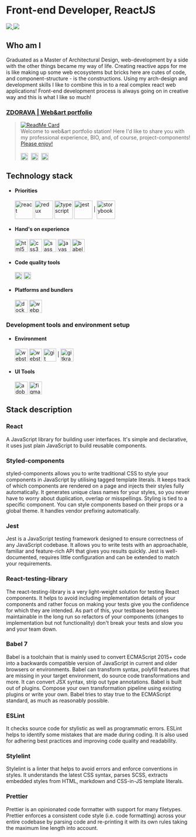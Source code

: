 # Front-end Developer, ReactJS

<a href="https://github.com/stepan-lagunovsky">
  <img  src="https://github-readme-stats.vercel.app/api?username=stepan-lagunovsky&include_all_commits=true&count_private=true&show_icons=true&hide=contribs&theme=dark&title_color=ffffff&icon_color=ffffff&cache_seconds=1800" />
</a>

<a href="https://github.com/stepan-lagunovsky">
  <img src="https://github-readme-stats.vercel.app/api/top-langs/?username=stepan-lagunovsky&layout=compact&show_owner=true&theme=dark&title_color=ffffff&icon_color=ffffff" />
</a>

## Who am I

Graduated as a Master of Architectural Design, web-development by a side with the other things became my way of life.
Creating reactive apps for me is like making up some web ecosystems but bricks here are cutes of code, and component-structure - is the constructions. Using my arch-design and development skills I like to combine this in to a real complex react web applications!
Front-end development process is always going on in creative way and this is what I like so much!

### [ ZDORAVA | Web&art portfolio][website-path]
> [![ReadMe Card](https://github-readme-stats.vercel.app/api/pin/?username=stepan-lagunovsky&repo=zdorava&show_owner=false&theme=dark&title_color=ffffff&icon_color=ffffff)](https://github.com/stepan-lagunovsky/zdorava) <br>  Welcome to web&art portfolio station! Here I'd like to share you with my professional experience, BIO, and, of course, project-components! [Please enjoy!  ][website-path]<br><br>
>[<img align="center" alt="stepanlagunovsky" width="20px" src="https://cdn.jsdelivr.net/npm/simple-icons@v3/icons/linkedin.svg" />][linkedin-path]&nbsp; 
>[<img align="center" alt="stepanlagunovsky" width="20px" src="https://cdn.jsdelivr.net/npm/simple-icons@v3/icons/telegram.svg" />][telegram-path]&nbsp;
>[<img align="center" alt="stepanlagunovsky" width="20px" src="https://cdn.jsdelivr.net/npm/simple-icons@v3/icons/gmail.svg" />][gmail-path]&nbsp;

## Technology stack
- #### **Priorities**

  <img align="center" height="50px" alt="react" src="https://cdn.jsdelivr.net/npm/simple-icons@3/icons/react.svg" /> <img align="center" height="50px" alt="redux" src="https://cdn.jsdelivr.net/npm/simple-icons@3/icons/redux.svg" /> <img align="center" height="50px" alt="typescript" src="https://cdn.jsdelivr.net/npm/simple-icons@3/icons/typescript.svg" /> <img align="center" height="50px" alt="jest" src="https://cdn.jsdelivr.net/npm/simple-icons@3/icons/jest.svg" /> | <img align="center" height="50px" alt="storybook" src="https://cdn.jsdelivr.net/npm/simple-icons@3/icons/storybook.svg" />

- #### **Hand's on experience**

  <img align="center" height="35px" alt="html5" src="https://cdn.jsdelivr.net/npm/simple-icons@3/icons/html5.svg" /> <img align="center" height="35px" alt="css3" src="https://cdn.jsdelivr.net/npm/simple-icons@3/icons/css3.svg" /> <img align="center" height="35px" alt="sass" src="https://cdn.jsdelivr.net/npm/simple-icons@3/icons/sass.svg" /> <img align="center" height="35px" alt="javascript" src="https://cdn.jsdelivr.net/npm/simple-icons@3/icons/javascript.svg" /> <img align="center" height="35px" alt="babel" src="https://cdn.jsdelivr.net/npm/simple-icons@3/icons/babel.svg" />

- #### **Code quality tools**

  <img align="center" height="20px" alt="eslint" src="https://cdn.jsdelivr.net/npm/simple-icons@3/icons/eslint.svg" /> <img align="center" height="20px" alt="prettier" src="https://cdn.jsdelivr.net/npm/simple-icons@3/icons/prettier.svg" />

- #### **Platforms and bundlers**

  <img align="center" height="35px" alt="docker" src="https://cdn.jsdelivr.net/npm/simple-icons@3/icons/docker.svg" /> <img align="center" height="35px" alt="webpack" src="https://cdn.jsdelivr.net/npm/simple-icons@3/icons/webpack.svg" />

### Development tools and environment setup
- #### **Environment**
  <img align="center" height="35px" alt="webstorm" src="https://cdn.jsdelivr.net/npm/simple-icons@3/icons/webstorm.svg" /> <img align="center" height="35px" alt="webstorm" src="https://cdn.jsdelivr.net/npm/simple-icons@3/icons/apple.svg" /> <img align="center" height="35px" alt="git" src="https://cdn.jsdelivr.net/npm/simple-icons@3/icons/git.svg" /> | <img align="center" height="35px" alt="gitkraken" src="https://cdn.jsdelivr.net/npm/simple-icons@3/icons/gitkraken.svg" />

- #### **UI Tools**
  <img align="center" height="35px" alt="adobephotoshop" src="https://cdn.jsdelivr.net/npm/simple-icons@3/icons/adobephotoshop.svg" /> <img align="center" height="35px" alt="figma" src="https://cdn.jsdelivr.net/npm/simple-icons@3/icons/figma.svg" />

## Stack description

### React
A JavaScript library for building user interfaces. It's simple and declarative, it uses just plain JavaScript to build reusable components.

### Styled-components
styled-components allows you to write traditional CSS to style your components in JavaScript by utilising tagged template literals. It keeps track of which components are rendered on a page and injects their styles fully automatically. It generates unique class names for your styles, so you never have to worry about duplication, overlap or misspellings. Styling is tied to a specific component. You can style components based on their props or a global theme. It handles vendor prefixing automatically.

### Jest
Jest is a JavaScript testing framework designed to ensure correctness of any JavaScript codebase. It allows you to write tests with an approachable, familiar and feature-rich API that gives you results quickly. Jest is well-documented, requires little configuration and can be extended to match your requirements.

### React-testing-library
The react-testing-library is a very light-weight solution for testing React components. It helps to avoid including implementation details of your components and rather focus on making your tests give you the confidence for which they are intended. As part of this, your testbase becomes maintainable in the long run so refactors of your components (changes to implementation but not functionality) don't break your tests and slow you and your team down.

### Babel 7
Babel is a toolchain that is mainly used to convert ECMAScript 2015+ code into a backwards compatible version of JavaScript in current and older browsers or environments. Babel can transform syntax, polyfill features that are missing in your target environment, do source code transformations and more. It can convert JSX syntax, strip out type annotations. Babel is built out of plugins. Compose your own transformation pipeline using existing plugins or write your own. Babel tries to stay true to the ECMAScript standard, as much as reasonably possible.

### ESLint
It checks source code for stylistic as well as programmatic errors. ESLint helps to identify some mistakes that are made during coding. It is also used for adhering best practices and improving code quality and readability.

### Stylelint
Stylelint is a linter that helps to avoid errors and enforce conventions in styles. It understands the latest CSS syntax, parses SCSS, extracts embedded styles from HTML, markdown and CSS-in-JS template literals.

### Prettier
Prettier is an opinionated code formatter with support for many filetypes. Prettier enforces a consistent code style (i.e. code formatting) across your entire codebase by parsing code and re-printing it with its own rules taking the maximum line length into account.

<!--
[![Anurag's github stats](https://github-readme-stats.vercel.app/api?username=stepan-lagunovsky&include_all_commits=true&count_private=true&show_icons=true&theme=dark&bg_color=181818&hide=contribs&card_width=445)](https://github.com/anuraghazra/github-readme-stats)

[![Top Langs](https://github-readme-stats.vercel.app/api/top-langs/?username=stepan-lagunovsky&layout=compact&theme=dark&bg_color=181818&card_width=445)](https://github.com/anuraghazra/github-readme-stats)
-->

[linkedin-path]: https://www.linkedin.com/in/stepan-lagunovsky/
[telegram-path]: https://t.me/stepan-lagunovsky/
[gmail-path]: mailto:stepan.lagunovsky@gmail.com
[website-path]: https://zdorava.com

